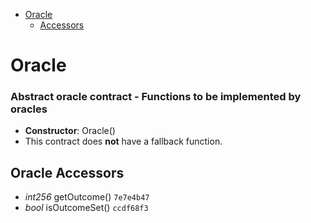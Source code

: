* [Oracle](#oracle)
  * [Accessors](#oracle-accessors)

# Oracle

### Abstract oracle contract - Functions to be implemented by oracles

- **Constructor**: Oracle()
- This contract does **not** have a fallback function.

## Oracle Accessors

* *int256* getOutcome() `7e7e4b47`
* *bool* isOutcomeSet() `ccdf68f3`
